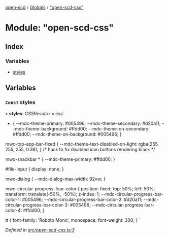 [open-scd](../README.md) › [Globals](../globals.md) › ["open-scd-css"](_open_scd_css_.md)

# Module: "open-scd-css"

## Index

### Variables

* [styles](_open_scd_css_.md#const-styles)

## Variables

### `Const` styles

• **styles**: *CSSResult‹›* = css`
  * {
    --mdc-theme-primary: #005496;
    --mdc-theme-secondary: #d20a11;
    --mdc-theme-background: #ffdd00;
    --mdc-theme-on-secondary: #ffdd00;
    --mdc-theme-on-background: #005496;
  }

  mwc-top-app-bar-fixed {
    --mdc-theme-text-disabled-on-light: rgba(255, 255, 255, 0.38);
  } /* hack to fix disabled icon buttons rendering black */

  mwc-snackbar * {
    --mdc-theme-primary: #ffdd00;
  }

  #file-input {
    display: none;
  }

  mwc-dialog {
    --mdc-dialog-max-width: 92vw;
  }

  mwc-circular-progress-four-color {
    position: fixed;
    top: 50%;
    left: 50%;
    transform: translate(-50%, -50%);
    z-index: 1;
    --mdc-circular-progress-bar-color-1: #005496;
    --mdc-circular-progress-bar-color-2: #d20a11;
    --mdc-circular-progress-bar-color-3: #005496;
    --mdc-circular-progress-bar-color-4: #ffdd00;
  }

  tt {
    font-family: 'Roboto Mono', monospace;
    font-weight: 300;
  }
`

*Defined in [src/open-scd-css.ts:3](https://github.com/openscd/open-scd/blob/bbce01e/src/open-scd-css.ts#L3)*
